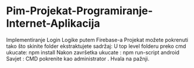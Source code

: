 # Pim-Projekat-Programiranje-Internet-Aplikacija
Implementiranje Login Logike putem Firebase-a
Projekat možete pokrenuti tako što skinite folder ekstraktujete sadržaj:
U top level folderu preko cmd ukucate:
npm install 
Nakon završetka ukucate :
npm run-script android <br>
Savjet : CMD pokrenite kao administrator .
Hvala na pažnji.
